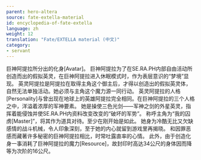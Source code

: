 ```yaml
---
parent: hero-altera
source: fate-extella-material
id: encyclopedia-of-fate-extella
language: zh
weight: 12
translation: "Fate/EXTELLA material (中文)"
category:
- servant
---
```


巨神阿提拉所分出的化身[Avatar]。
巨神阿提拉为了在SE.RA.PH内部自由活动所创造而出的假拟英灵，在巨神阿提拉进入休眠模式时，作为表层意识的“梦境”显现。
英灵阿提拉是阿提拉在取得主角这个御主后，才得以创造出的假拟英灵体，自然无法单独活动。她必须与主角这个魔力源一同行动。
英灵阿提拉的人格[Personality]与曾出现在地球上的英雄阿提拉完全相同。在巨神阿提拉的三个人格之中，洋溢着浓厚的军神要素。
她是操使三色光剑——军神之剑的外星英灵，指挥着能侵蚀并使SE.RA.PH内资料改变改变的“破坏的军势”。
称呼主角为“我的囚虏[Master]”，将其作为道具对待。至少在刚开始是如此。
她身为冷酷无比又欠缺感情的战斗机械，令人印象深刻，至于她的内心就留到游戏里再揭晓。
和因罪恶感而藏著许多秘密的巨神阿提拉相比，时常吐露直率的心情。
此外，由于创造化身一事消耗了巨神阿提拉的魔力[Resource]，故封印时高达34公尺的身体因而降等为次阶的16公尺。
